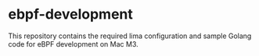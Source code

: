# ebpf-development
This repository contains the required lima configuration and sample Golang code for eBPF development on Mac M3.
